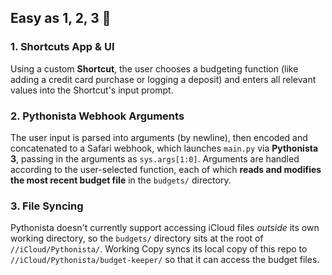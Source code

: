 ## Easy as 1, 2, 3 🤑

### 1. Shortcuts App & UI

Using a custom **Shortcut**, the user chooses a budgeting function (like adding a credit card purchase or logging a deposit) and enters all relevant values into the Shortcut's input prompt.

### 2. Pythonista Webhook Arguments

The user input is parsed into arguments (by newline), then encoded and concatenated to a Safari webhook, which launches `main.py` via **Pythonista 3**, passing in the arguments as `sys.args[1:0]`. Arguments are handled according to the user-selected function, each of which **reads and modifies the most recent budget file** in the `budgets/` directory.

### 3. File Syncing

Pythonista doesn't currently support accessing iCloud files *outside* its own working directory, so the `budgets/` directory sits at the root of `//iCloud/Pythonista/`. Working Copy syncs its local copy of this repo to `//iCloud/Pythonista/budget-keeper/` so that it can access the budget files.
